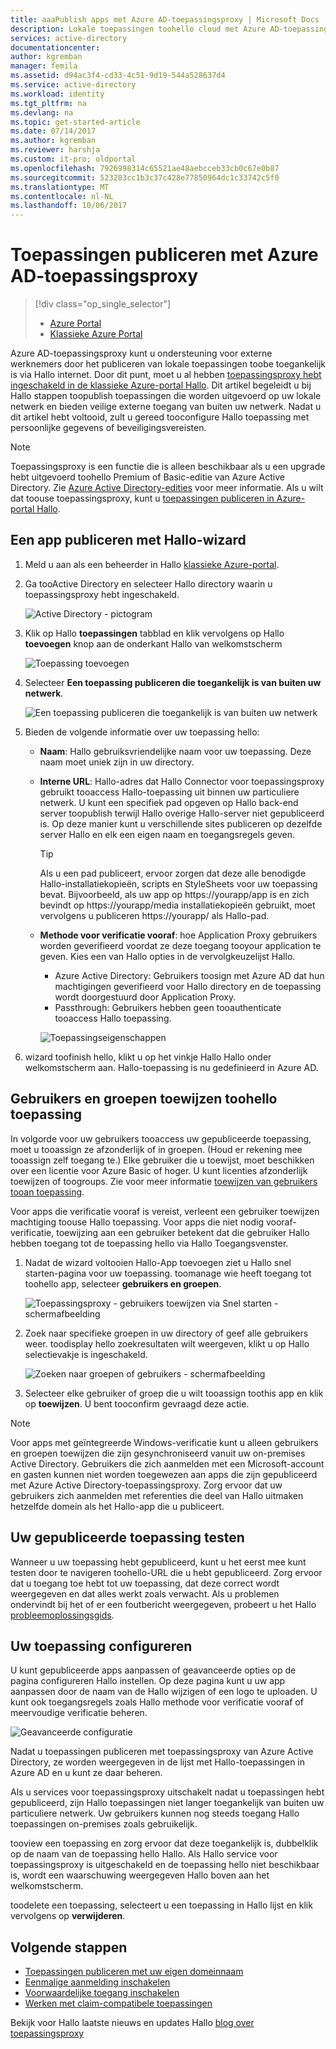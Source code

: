 ```yaml
---
title: aaaPublish apps met Azure AD-toepassingsproxy | Microsoft Docs
description: Lokale toepassingen toohello cloud met Azure AD-toepassingsproxy in de klassieke portal Hallo publiceren.
services: active-directory
documentationcenter: 
author: kgremban
manager: femila
ms.assetid: d94ac3f4-cd33-4c51-9d19-544a528637d4
ms.service: active-directory
ms.workload: identity
ms.tgt_pltfrm: na
ms.devlang: na
ms.topic: get-started-article
ms.date: 07/14/2017
ms.author: kgremban
ms.reviewer: harshja
ms.custom: it-pro; oldportal
ms.openlocfilehash: 7926998314c65521ae48aebcceb33cb0c67e0b87
ms.sourcegitcommit: 523283cc1b3c37c428e77850964dc1c33742c5f0
ms.translationtype: MT
ms.contentlocale: nl-NL
ms.lasthandoff: 10/06/2017
---
```

# <a name="publish-applications-using-azure-ad-application-proxy"></a>Toepassingen publiceren met Azure AD-toepassingsproxy

> [!div class="op_single_selector"]
> * [Azure Portal](application-proxy-publish-azure-portal.md)
> * [Klassieke Azure Portal](active-directory-application-proxy-publish.md)

Azure AD-toepassingsproxy kunt u ondersteuning voor externe werknemers door het publiceren van lokale toepassingen toobe toegankelijk is via Hallo internet. Door dit punt, moet u al hebben [toepassingsproxy hebt ingeschakeld in de klassieke Azure-portal Hallo](active-directory-application-proxy-enable.md). Dit artikel begeleidt u bij Hallo stappen toopublish toepassingen die worden uitgevoerd op uw lokale netwerk en bieden veilige externe toegang van buiten uw netwerk. Nadat u dit artikel hebt voltooid, zult u gereed tooconfigure Hallo toepassing met persoonlijke gegevens of beveiligingsvereisten.

> [!NOTE]
> Toepassingsproxy is een functie die is alleen beschikbaar als u een upgrade hebt uitgevoerd toohello Premium of Basic-editie van Azure Active Directory. Zie [Azure Active Directory-edities](active-directory-editions.md) voor meer informatie. Als u wilt dat toouse toepassingsproxy, kunt u [toepassingen publiceren in Azure-portal Hallo](application-proxy-publish-azure-portal.md).

## <a name="publish-an-app-using-hello-wizard"></a>Een app publiceren met Hallo-wizard
1. Meld u aan als een beheerder in Hallo [klassieke Azure-portal](https://manage.windowsazure.com/).
2. Ga tooActive Directory en selecteer Hallo directory waarin u toepassingsproxy hebt ingeschakeld.
   
    ![Active Directory - pictogram](./media/active-directory-application-proxy-publish/ad_icon.png)
3. Klik op Hallo **toepassingen** tabblad en klik vervolgens op Hallo **toevoegen** knop aan de onderkant Hallo van welkomstscherm
   
    ![Toepassing toevoegen](./media/active-directory-application-proxy-publish/aad_appproxy_selectdirectory.png)
4. Selecteer **Een toepassing publiceren die toegankelijk is van buiten uw netwerk**.
   
    ![Een toepassing publiceren die toegankelijk is van buiten uw netwerk](./media/active-directory-application-proxy-publish/aad_appproxy_addapp.png)
5. Bieden de volgende informatie over uw toepassing hello:
   
   * **Naam**: Hallo gebruiksvriendelijke naam voor uw toepassing. Deze naam moet uniek zijn in uw directory.
   * **Interne URL**: Hallo-adres dat Hallo Connector voor toepassingsproxy gebruikt tooaccess Hallo-toepassing uit binnen uw particuliere netwerk. U kunt een specifiek pad opgeven op Hallo back-end server toopublish terwijl Hallo overige Hallo-server niet gepubliceerd is. Op deze manier kunt u verschillende sites publiceren op dezelfde server Hallo en elk een eigen naam en toegangsregels geven.
     
     > [!TIP]
     > Als u een pad publiceert, ervoor zorgen dat deze alle benodigde Hallo-installatiekopieën, scripts en StyleSheets voor uw toepassing bevat. Bijvoorbeeld, als uw app op https://yourapp/app is en zich bevindt op https://yourapp/media installatiekopieën gebruikt, moet vervolgens u publiceren https://yourapp/ als Hallo-pad.
     > 
     > 
   * **Methode voor verificatie vooraf**: hoe Application Proxy gebruikers worden geverifieerd voordat ze deze toegang tooyour application te geven. Kies een van Hallo opties in de vervolgkeuzelijst Hallo.
     
     * Azure Active Directory: Gebruikers toosign met Azure AD dat hun machtigingen geverifieerd voor Hallo directory en de toepassing wordt doorgestuurd door Application Proxy.
     * Passthrough: Gebruikers hebben geen tooauthenticate tooaccess Hallo toepassing.
     
     ![Toepassingseigenschappen](./media/active-directory-application-proxy-publish/aad_appproxy_appproperties.png)  
6. wizard toofinish hello, klikt u op het vinkje Hallo Hallo onder welkomstscherm aan. Hallo-toepassing is nu gedefinieerd in Azure AD.

## <a name="assign-users-and-groups-toohello-application"></a>Gebruikers en groepen toewijzen toohello toepassing
In volgorde voor uw gebruikers tooaccess uw gepubliceerde toepassing, moet u tooassign ze afzonderlijk of in groepen. (Houd er rekening mee tooassign zelf toegang te.) Elke gebruiker die u toewijst, moet beschikken over een licentie voor Azure Basic of hoger. U kunt licenties afzonderlijk toewijzen of toogroups. Zie voor meer informatie [toewijzen van gebruikers tooan toepassing](active-directory-applications-guiding-developers-assigning-users.md). 

Voor apps die verificatie vooraf is vereist, verleent een gebruiker toewijzen machtiging toouse Hallo toepassing. Voor apps die niet nodig vooraf-verificatie, toewijzing aan een gebruiker betekent dat die gebruiker Hallo hebben toegang tot de toepassing hello via Hallo Toegangsvenster.

1. Nadat de wizard voltooien Hallo-App toevoegen ziet u Hallo snel starten-pagina voor uw toepassing. toomanage wie heeft toegang tot toohello app, selecteer **gebruikers en groepen**.
   
    ![Toepassingsproxy - gebruikers toewijzen via Snel starten - schermafbeelding](./media/active-directory-application-proxy-publish/aad_appproxy_usersgroups.png)
2. Zoek naar specifieke groepen in uw directory of geef alle gebruikers weer. toodisplay hello zoekresultaten wilt weergeven, klikt u op Hallo selectievakje is ingeschakeld.
   
      ![Zoeken naar groepen of gebruikers - schermafbeelding](./media/active-directory-application-proxy-publish/aad_appproxy_search.png)
3. Selecteer elke gebruiker of groep die u wilt tooassign toothis app en klik op **toewijzen**. U bent tooconfirm gevraagd deze actie.

> [!NOTE]
> Voor apps met geïntegreerde Windows-verificatie kunt u alleen gebruikers en groepen toewijzen die zijn gesynchroniseerd vanuit uw on-premises Active Directory. Gebruikers die zich aanmelden met een Microsoft-account en gasten kunnen niet worden toegewezen aan apps die zijn gepubliceerd met Azure Active Directory-toepassingsproxy. Zorg ervoor dat uw gebruikers zich aanmelden met referenties die deel van Hallo uitmaken hetzelfde domein als het Hallo-app die u publiceert.
> 
> 

## <a name="test-your-published-application"></a>Uw gepubliceerde toepassing testen
Wanneer u uw toepassing hebt gepubliceerd, kunt u het eerst mee kunt testen door te navigeren toohello-URL die u hebt gepubliceerd. Zorg ervoor dat u toegang toe hebt tot uw toepassing, dat deze correct wordt weergegeven en dat alles werkt zoals verwacht. Als u problemen ondervindt bij het of er een foutbericht weergegeven, probeert u het Hallo [probleemoplossingsgids](active-directory-application-proxy-troubleshoot.md).

## <a name="configure-your-application"></a>Uw toepassing configureren
U kunt gepubliceerde apps aanpassen of geavanceerde opties op de pagina configureren Hallo instellen. Op deze pagina kunt u uw app aanpassen door de naam van de Hallo wijzigen of een logo te uploaden. U kunt ook toegangsregels zoals Hallo methode voor verificatie vooraf of meervoudige verificatie beheren.

![Geavanceerde configuratie](./media/active-directory-application-proxy-publish/aad_appproxy_configure.png)

Nadat u toepassingen publiceren met toepassingsproxy van Azure Active Directory, ze worden weergegeven in de lijst met Hallo-toepassingen in Azure AD en u kunt ze daar beheren.

Als u services voor toepassingsproxy uitschakelt nadat u toepassingen hebt gepubliceerd, zijn Hallo toepassingen niet langer toegankelijk van buiten uw particuliere netwerk. Uw gebruikers kunnen nog steeds toegang Hallo toepassingen on-premises zoals gebruikelijk.

tooview een toepassing en zorg ervoor dat deze toegankelijk is, dubbelklik op de naam van de toepassing hello Hallo. Als Hallo service voor toepassingsproxy is uitgeschakeld en de toepassing hello niet beschikbaar is, wordt een waarschuwing weergegeven Hallo boven aan het welkomstscherm.

toodelete een toepassing, selecteert u een toepassing in Hallo lijst en klik vervolgens op **verwijderen**.

## <a name="next-steps"></a>Volgende stappen
* [Toepassingen publiceren met uw eigen domeinnaam](active-directory-application-proxy-custom-domains.md)
* [Eenmalige aanmelding inschakelen](active-directory-application-proxy-sso-using-kcd.md)
* [Voorwaardelijke toegang inschakelen](active-directory-application-proxy-conditional-access.md)
* [Werken met claim-compatibele toepassingen](active-directory-application-proxy-claims-aware-apps.md)

Bekijk voor Hallo laatste nieuws en updates Hallo [blog over toepassingsproxy](http://blogs.technet.com/b/applicationproxyblog/)

